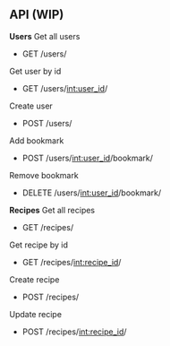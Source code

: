 ## API (WIP)

**Users**
Get all users 
- GET /users/

Get user by id
- GET /users/<int:user_id>/

Create user
- POST /users/

Add bookmark
- POST /users/<int:user_id>/bookmark/

Remove bookmark
- DELETE /users/<int:user_id>/bookmark/


**Recipes**
Get all recipes
- GET /recipes/

Get recipe by id
- GET /recipes/<int:recipe_id>/

Create recipe
- POST /recipes/

Update recipe
- POST /recipes/<int:recipe_id>/

